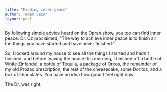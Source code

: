 ```yaml
---
title: "Finding inner peace"
author: 'Noam Sain'
layout: post
---
```


By following simple advice heard on the Oprah show, you too can find inner peace. Dr. Oz proclaimed, "The way to achieve inner peace is to finish all the things you have started and have never finished."  
  
So, I looked around my house to see all the things I started and hadn't finished, and before leaving the house this morning, I finished off a bottle of White Zinfandel, a bottle of Tequila, a package of Oreos, the remainder of my old Prozac prescription, the rest of the cheesecake, some Doritos, and a box of chocolates. You have no idea how good I feel right now.

The Dr. was right.